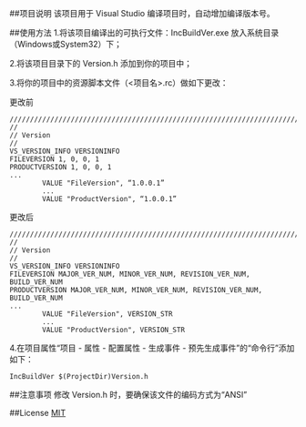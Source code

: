 ##项目说明
该项目用于 Visual Studio 编译项目时，自动增加编译版本号。
 
##使用方法
1.将该项目编译出的可执行文件：IncBuildVer.exe 放入系统目录（Windows或System32）下；

2.将该项目目录下的 Version.h 添加到你的项目中；

3.将你的项目中的资源脚本文件（<项目名>.rc）做如下更改：

更改前

    /////////////////////////////////////////////////////////////////////////////
    //
    // Version
    //
    VS_VERSION_INFO VERSIONINFO
    FILEVERSION 1, 0, 0, 1
    PRODUCTVERSION 1, 0, 0, 1
    ...
            VALUE "FileVersion", “1.0.0.1”
            ...
            VALUE "ProductVersion", “1.0.0.1”

更改后

    /////////////////////////////////////////////////////////////////////////////
    //
    // Version
    //
    VS_VERSION_INFO VERSIONINFO
    FILEVERSION MAJOR_VER_NUM, MINOR_VER_NUM, REVISION_VER_NUM, BUILD_VER_NUM
    PRODUCTVERSION MAJOR_VER_NUM, MINOR_VER_NUM, REVISION_VER_NUM, BUILD_VER_NUM
    ...
            VALUE "FileVersion", VERSION_STR
            ...
            VALUE "ProductVersion", VERSION_STR
            
4.在项目属性“项目 - 属性 - 配置属性 - 生成事件 - 预先生成事件”的“命令行”添加如下：

    IncBuildVer $(ProjectDir)Version.h
    
##注意事项
修改 Version.h 时，要确保该文件的编码方式为“ANSI”

##License
[MIT](https://github.com/songbaoming/IncBuildVer/blob/master/LICENSE)
